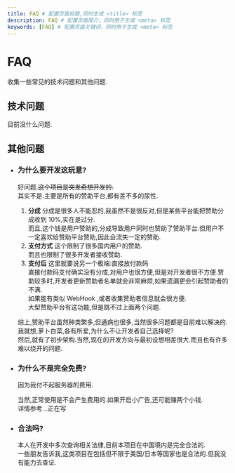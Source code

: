 ```yaml
---
title: FAQ # 配置页面标题,同时生成 <title> 标签
description: FAQ # 配置页面简介，同时用于生成 <meta> 标签
keywords: [FAQ] # 配置页面关键词，同时用于生成 <meta> 标签
---
```


# FAQ

收集一些常见的技术问题和其他问题.

## 技术问题

目前没什么问题.

## 其他问题

- ### 为什么要开发这玩意?

  好问题.~~这个项目是突发奇想开发的.~~  
   其实不是.主要是所有的赞助平台,都有差不多的尿性.

  1. **分成**
     分成是很多人不能忍的,我虽然不是很反对,但是某些平台能把赞助分成收到 10%,实在是过分.  
     而且,这个钱是用户赞助的,分成导致用户同时也赞助了赞助平台.但用户不一定喜欢给赞助平台赞助,因此会流失一定的赞助.
  2. **支付方式**
     这个限制了很多国内用户的赞助.  
     而且也限制了很多开发者接收赞助.
  3. **支付后**
     这里就要说另一个极端:直接放付款码  
     直接付款码支付确实没有分成,对用户也很方便,但是对开发者很不方便.赞助较多时,开发者更新赞助者名单就会非常麻烦,如果遗漏更会引起赞助者的不满.  
     如果能有类似 WebHook ,或者收集赞助者信息就会很方便.  
     大型赞助平台有这功能,但是跳不过上面两个问题.

  综上,赞助平台虽然种类繁多,但通病也很多,当然很多问题都是目前难以解决的.  
   我就想,萝卜白菜,各有所爱,为什么不让开发者自己选择呢?  
   然后,就有了初步架构.当然,现在的开发方向与最初设想相差很大.而且也有许多难以绕开的问题.

- ### 为什么不是完全免费?

  因为我付不起服务器的费用.

  当然,正常使用是不会产生费用的.如果开启小广告,还可能赚两个小钱.  
   详情参考...正在写

- ### 合法吗?
  本人在开发中多次查询相关法律,目前本项目在中国境内是完全合法的.  
   一些朋友告诉我,这类项目在包括但不限于美国/日本等国家也是合法的.但我没有能力去查证.
